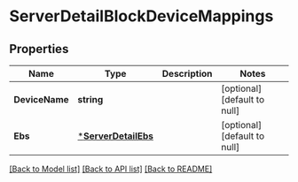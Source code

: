 # ServerDetailBlockDeviceMappings

## Properties
Name | Type | Description | Notes
------------ | ------------- | ------------- | -------------
**DeviceName** | **string** |  | [optional] [default to null]
**Ebs** | [***ServerDetailEbs**](ServerDetail_Ebs.md) |  | [optional] [default to null]

[[Back to Model list]](../README.md#documentation-for-models) [[Back to API list]](../README.md#documentation-for-api-endpoints) [[Back to README]](../README.md)


